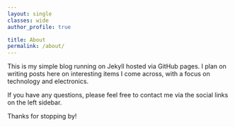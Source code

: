 ```yaml
---
layout: single
classes: wide
author_profile: true

title: About
permalink: /about/
---
```


This is my simple blog running on Jekyll hosted via GitHub pages.
I plan on writing posts here on interesting items I come across, with a focus on technology and electronics.

If you have any questions, please feel free to contact me via the social links on the left sidebar.

Thanks for stopping by!
